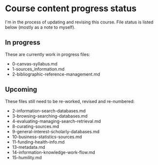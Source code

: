 # Course content progress status

I'm in the process of updating and revising this course.
File status is listed below (mostly as a note to myself).

## In progress

These are currently work in progress files:

- 0-canvas-syllabus.md
- 1-sources_information.md
- 2-bibliographic-reference-management.md

## Upcoming

These files still need to be re-worked, revised and re-numbered:

- 2-information-search-databases.md
- 3-browsing-searching-databases.md
- 4-evaluating-managing-search-retrieval.md
- 8-curating-sources.md
- 9-general-interest-scholarly-databases.md
- 10-business-statistics-sources.md
- 11-funding-health-info.md
- 13-metadata.md
- 14-information-knowledge-work-flow.md
- 15-humility.md
